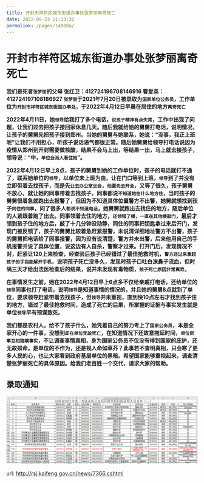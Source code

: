 ```yaml
---
title: 开封市祥符区城东街道办事处张梦丽离奇死亡
date: 2022-05-23 21:33:32
permalink: /pages/14988a/
---
```



# 开封市祥符区城东街道办事处张梦丽离奇死亡

**我们是死者`张梦丽`的父母 张红卫：412724196708146916 曹爱英：412724197108186927 `张梦丽`于2021年7月20日被录取为`国家单位公务员`，工作单位为`开封市祥符区城东街道办事处`，于2022年4月12日早晨在居住的地方`离奇死亡`**

**2022年4月11日，她`领导`给我打了多个电话，`说孩子精神有点失常`，工作中出现了问题，让我们过去把孩子接回家休息几天。随后我就给她的舅舅打电话，说明情况，让孩子的舅舅先把孩子接到郑州。当她的舅舅与她联系，她说：“没事，我正上班呢”让我们不用担心，听孩子说话语气都很正常。随后她舅舅给领导打电话说因为疫情从郑州到开封需要做核酸，结果不会马上出，等结果一出，马上就去接孩子，领导说：“中，`单位会派人看住她`”。**

**2022年4月12日早上8点，孩子的舅舅到她的工作单位时，孩子的电话就打不通了，联系她单位的`领导`，以单位未上班为由，让在门口等到上班，`领导`到了并没有立即带着去找孩子，而是先`让去办公室坐会`，`他要先去开会`，又等了很久，孩子舅舅不放心，就让她的同事带着去找孩子，同事都说`不知道她在什么地方住`，当时孩子的舅舅很着急就跑出去报警了，但因为不知道具体位置警方不出警，她舅就想找到孩子`同住的同事`，问了很多人`都说不知道电话`，她舅舅就跑出去找住的地方，随后单位的人紧跟着跑了出去。同事领着去住的地方，`还领错了楼，一直在其他楼敲门`，最后才领到孩子住的地方后，敲了十几分钟没动静，同住的同事把钥匙拿过来后开门，发现门被反锁了，孩子的舅舅比较着急赶紧报警，未说清详细地址警方不出警，孩子的舅舅把电话给了同事报警，因为没有说清楚，警方并未出警，后来他用自己的手机报警并说了具体位置，说这边有人自杀，警察才过来。打开门后，发现情况不对，赶紧让120上来检查，经查验后孩子已经错过了最佳抢救时机，`警方还过来拿起孩子的手指能解开手机`，说明孩子死亡没多久，发现时孩子口吐白沫鼻子流血，但时隔三天才给出法医检查后的结果，说并未发现有毒物质，`孩子死亡原因非常离奇`。**

**在事情发生之前，她在2022年4月12日早上6点多不仅给亲戚打电话，还给单位的`领导`同事也打了电话，说明`领导`是知道事情的情况的，并且她的舅舅8点就到了单位，要求领导赶紧带着去找孩子，但`领导`并未重视，直到快10点左右才找到孩子住的地方，错过了最佳抢救时间，造成了死亡的后果，所掌握的证据与事实发生就是单位`领导`早有预谋致死。**


**我们都是农村人，给不了孩子什么，她凭着自己的努力考上了`国家公务员`，本是全家开心的一件事，没想到`却在单位无故死亡`，在知道情况下还故意拖延时间，`单位同事互相隐瞒事实`，不让调查事情真相，身为国家公务员不仅没有得到国家的庇护，还无故殒命。是单位的不作为，还是视人命如草芥？此事若不查明真相，只会寒了更多人民的心，也让大家看到政府基层单位的黑暗。希望国家能够重视起来，调查清楚张梦丽死亡的具体原因。给我们老百姓一个交代，请求大家的帮助。**

## 录取通知



![](/img/20220523211418.png)

url: http://rsj.kaifeng.gov.cn/news/7366.cshtml

